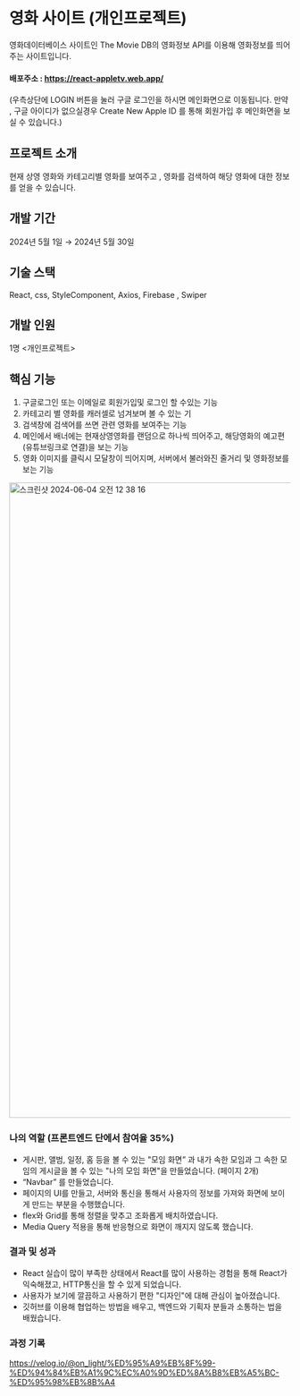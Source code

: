 # 영화 사이트 (개인프로젝트)
영화데이터베이스 사이트인 The Movie DB의 영화정보 API를 이용해 영화정보를 띄어주는 사이트입니다. 
#### 배포주소 : <https://react-appletv.web.app/>
(우측상단에 LOGIN 버튼을 눌러 구글 로그인을 하시면 메인화면으로 이동됩니다.
만약 , 구글 아이디가 없으실경우 Create New Apple ID 를 통해 회원가입 후 메인화면을 보실 수 있습니다.)


## 프로젝트 소개 
현재 상영 영화와 카테고리별 영화를 보여주고 , 영화를 검색하여 해당 영화에 대한 정보를 얻을 수 있습니다.

## 개발 기간
2024년 5월 1일 → 2024년 5월 30일

## 기술 스택 
React, css, StyleComponent, Axios, Firebase , Swiper


## 개발 인원 
1명 <개인프로젝트> 

## 핵심 기능 
1. 구글로그인 또는 이메일로 회원가입및 로그인 할 수있는 기능
2. 카테고리 별 영화를 캐러셀로 넘겨보며 볼 수 있는 기
3. 검색창에 검색어를 쓰면 관련 영화를 보여주는 기능
4. 메인에서 배너에는 현재상영영화를 랜덤으로 하나씩 띄어주고, 해당영화의 예고편(유튜브링크로 연결)을 보는 기능
5. 영화 이미지를 클릭시 모달창이 띄어지며, 서버에서 불러와진 줄거리 및 영화정보를 보는 기능


<img width="1136" alt="스크린샷 2024-06-04 오전 12 38 16" src="https://github.com/choitoady/appleTV-project/assets/153695936/5140e249-47f8-4033-8e57-e70c59970dda">

### 나의 역할 (프론트엔드 단에서 참여율 35%)
- 게시판, 앨범, 일정, 홈 등을 볼 수 있는 "모임 화면” 과  내가 속한 모임과 그 속한 모임의 게시글을 볼 수 있는 "나의 모임 화면"을 만들었습니다. (페이지 2개)
- “Navbar” 를 만들었습니다.
-  페이지의 UI를 만들고, 서버와 통신을 통해서 사용자의 정보를 가져와 화면에 보이게 만드는 부분을 수행했습니다.
-  flex와 Grid를 통해 정렬을 맞추고 조화롭게 배치하였습니다.
-  Media Query 적용을 통해 반응형으로 화면이 깨지지 않도록 했습니다.


### 결과 및 성과
- React 실습이 많이 부족한 상태에서 React를 많이 사용하는 경험을 통해 React가 익숙해졌고, HTTP통신을 할 수 있게 되었습니다.
- 사용자가 보기에 깔끔하고 사용하기 편한 "디자인"에 대해 관심이 높아졌습니다.
- 깃허브를 이용해 협업하는 방법을 배우고, 백엔드와 기획자 분들과 소통하는 법을 배웠습니다.


### 과정 기록
<https://velog.io/@on_light/%ED%95%A9%EB%8F%99-%ED%94%84%EB%A1%9C%EC%A0%9D%ED%8A%B8%EB%A5%BC-%ED%95%98%EB%8B%A4>

